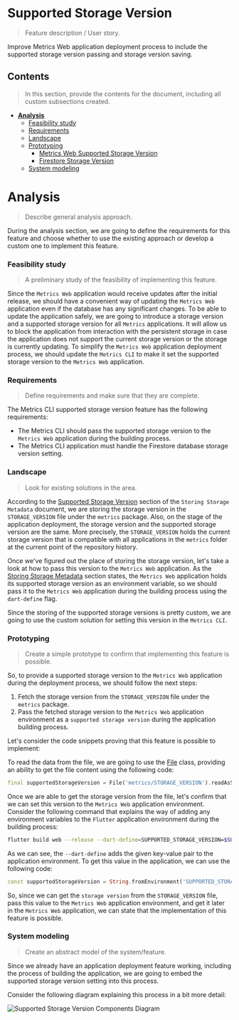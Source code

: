 # Supported Storage Version
> Feature description / User story.

Improve Metrics Web application deployment process to include the supported storage version passing and storage version saving. 

## Contents
> In this section, provide the contents for the document, including all custom subsections created.

- [**Analysis**](#analysis)
    - [Feasibility study](#feasibility-study)
    - [Requirements](#requirements)
    - [Landscape](#landscape)
    - [Prototyping](#prototyping)
        - [Metrics Web Supported Storage Version](#metrics-web-supported-storage-version)
        - [Firestore Storage Version](#firestore-storage-version)
    - [System modeling](#system-modeling)

# Analysis
> Describe general analysis approach.

During the analysis section, we are going to define the requirements for this feature and choose whether to use the existing approach or develop a custom one to implement this feature.

### Feasibility study
> A preliminary study of the feasibility of implementing this feature.

Since the `Metrics Web` application would receive updates after the initial release, we should have a convenient way of updating the `Metrics Web` application even if the database has any significant changes. To be able to update the application safely, we are going to introduce a storage version and a supported storage version for all `Metrics` applications. It will allow us to block the application from interaction with the persistent storage in case the application does not support the current storage version or the storage is currently updating. To simplify the `Metrics Web` application deployment process, we should update the `Metrics CLI` to make it set the supported storage version to the `Metrics Web` application.

### Requirements
> Define requirements and make sure that they are complete.

The Metrics CLI supported storage version feature has the following requirements:

- The Metrics CLI should pass the supported storage version to the `Metrics Web` application during the building process.
- The Metrics CLI application must handle the Firestore database storage version setting.

### Landscape
> Look for existing solutions in the area.

According to the [Supported Storage Version](https://github.com/Flank/flank-dashboard/blob/master/metrics/docs/01_storing_storage_metadata.md#supported-storage-version) section of the `Storing Storage Metadata` document, we are storing the storage version in the `STORAGE_VERSION` file under the `metrics` package. Also, on the stage of the application deployment, the storage version and the supported storage version are the same. More precisely, the `STORAGE_VERSION` holds the current storage version that is compatible with all applications in the `metrics` folder at the current point of the repository history.

Once we've figured out the place of storing the storage version, let's take a look at how to pass this version to the `Metrics Web` application. As the [Storing Storage Metadata](https://github.com/Flank/flank-dashboard/blob/master/metrics/docs/01_storing_storage_metadata.md#supported-storage-version) section states, the `Metrics Web` application holds its supported storage version as an environment variable, so we should pass it to the `Metrics Web` application during the building process using the `dart-define` flag.

Since the storing of the supported storage versions is pretty custom, we are going to use the custom solution for setting this version in the `Metrics CLI`. 

### Prototyping
> Create a simple prototype to confirm that implementing this feature is possible.

So, to provide a supported storage version to the `Metrics Web` application during the deployment process, we should follow the next steps:

1. Fetch the storage version from the `STORAGE_VERSION` file under the `metrics` package.
2. Pass the fetched storage version to the `Metrics Web` application environment as a `supported storage version` during the application building process.

Let's consider the code snippets proving that this feature is possible to implement:

To read the data from the file, we are going to use the [File](https://api.dart.dev/stable/2.13.1/dart-io/File-class.html) class, providing an ability to get the file content using the following code:

```dart
final supportedStorageVersion = File('metrics/STORAGE_VERSION').readAsStringSync();
```

Once we are able to get the storage version from the file, let's confirm that we can set this version to the `Metrics Web` application environment. Consider the following command that explains the way of adding any environment variables to the `Flutter` application environment during the building process:

```bash
flutter build web --release --dart-define=SUPPORTED_STORAGE_VERSION=$SUPPORTED_VERSION
```

As we can see, the `--dart-define` adds the given key-value pair to the application environment. To get this value in the application, we can use the following code:

```dart
const supportedStorageVersion = String.fromEnvironment('SUPPORTED_STORAGE_VERSION');
```

So, since we can get the `storage version` from the `STORAGE_VERSION` file, pass this value to the `Metrics Web` application environment, and get it later in the `Metrics Web` application, we can state that the implementation of this feature is possible.

### System modeling
> Create an abstract model of the system/feature.

Since we already have an application deployment feature working, including the process of building the application, we are going to embed the supported storage version setting into this process.

Consider the following diagram explaining this process in a bit more detail: 

![Supported Storage Version Components Diagram](http://www.plantuml.com/plantuml/proxy?cache=no&fmt=svg&src=https://raw.githubusercontent.com/Flank/flank-dashboard/cli_versioning_analysis/metrics/cli/docs/features/supported_storage_version/diagrams/storage_version_components_diagram.puml)
